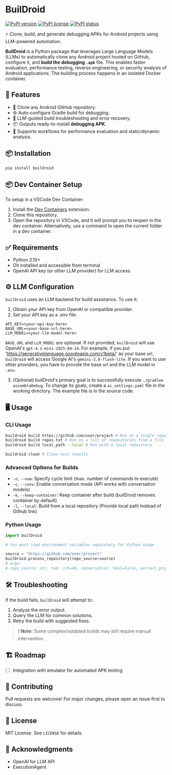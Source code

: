 # BuilDroid

[![PyPI version](https://badge.fury.io/py/buildroid.svg)](https://badge.fury.io/py/buildroid)
[![PyPI license](https://img.shields.io/pypi/l/ansicolortags.svg)](https://pypi.python.org/pypi/buildroid)
[![PyPI status](https://img.shields.io/pypi/status/ansicolortags.svg)](https://pypi.python.org/pypi/buildroid)

⚡ Clone, build, and generate debugging APKs for Android projects using LLM-powered automation.

**BuilDroid** is a Python package that leverages Large Language Models (LLMs) to automatically clone any Android project hosted on GitHub, configure it, and **build the debugging `.apk`** file. This enables faster evaluation, performance testing, reverse engineering, or security analysis of Android applications. The building process happens in an isolated Docker container.

## 🚀 Features

- 🔗 Clone any Android GitHub repository.
- ⚙️ Auto-configure Gradle build for debugging.
- 🤖 LLM-guided build troubleshooting and error recovery.
- 📦 Outputs ready-to-install **debugging APK**.
- 🧪 Supports workflows for performance evaluation and static/dynamic analysis.

## 📦 Installation

```bash
pip install buildroid
```

## 📦 Dev Container Setup  

To setup in a VSCode Dev Container:  
1. Install the [Dev Containers](https://marketplace.visualstudio.com/items?itemName=ms-vscode-remote.remote-containers) extension.  
2. Clone this repository. 
3. Open the repository in VSCode, and it will prompt you to reopen in the dev container. Alternatively, use a command to open the current folder in a dev container.

## ✅ Requirements

* Python 3.10+
* Git installed and accessible from terminal
* OpenAI API key (or other LLM provider) for LLM access.

## ⚙️ LLM Configuration

`builDroid` uses an LLM backend for build assistance. To use it:

1. Obtain your API key from OpenAI or compatible provider.
2. Set your API key as a .env file:

```.env
API_KEY=<your-api-key-here>
BASE_URL=<your-base-url-here>
LLM_MODEL=<your-llm-model-here>
```

`BASE_URL` and `LLM_MODEL` are optional. If not provided, `builDroid` will use OpenAI's `gpt-4.1-mini-2025-04-14`.
For example, if you put 'https://generativelanguage.googleapis.com/v1beta/' as your base url, `builDroid` will access Google AI's `gemini-2.0-flash-lite`.
If you want to use other providers, you have to provide the base url and the LLM model in `.env`.

3. (Optional) builDroid's primary goal is to successfully execute `./gradlew assembleDebug`. To change its goals, create a `ai_settings.yaml` file in the working directory. The example file is in the source code.

## 🖥️ Usage

### CLI Usage

```bash
buildroid build https://github.com/user/project # Run on a single repository
buildroid build repos.txt # Run on a list of repositories from a file
buildroid build local_path --local # Run with a local repository
```
```bash
buildroid clean # Clean test results
```

### Advanced Options for Builds

* `-n`, `--num`: Specify cycle limit (max. number of commands to execute)
* `-c`, `--conv`: Enable conversation mode (API works with conversation models)
* `-k`, `--keep-container`: Keep container after build (builDroid removes container by default)
* `-l`, `--local`: Build from a local repository (Provide local path instead of Github link)

### Python Usage

```python
import builDroid

# You must load environment variables separately for Python usage

source = "https://github.com/user/project"
builDroid.process_repository(repo_source=source)
# args: 
# repo_source: str, num: int=40, conversation: bool=False, extract_project: bool=True, keep_container:bool=False, user_retry:bool=False, local_path:bool=False
```

## 🛠️ Troubleshooting

If the build fails, `builDroid` will attempt to:

1. Analyze the error output.
2. Query the LLM for common solutions.
3. Retry the build with suggested fixes.

> ❗ **Note:** Some complex/outdated builds may still require manual intervention.

## 🏗️ Roadmap

* [ ] Integration with emulator for automated APK testing

## 🤝 Contributing

Pull requests are welcome! For major changes, please open an issue first to discuss.

## 📜 License

MIT License. See `LICENSE` for details.

## 🙏 Acknowledgments

* OpenAI for LLM API
* ExecutionAgent
